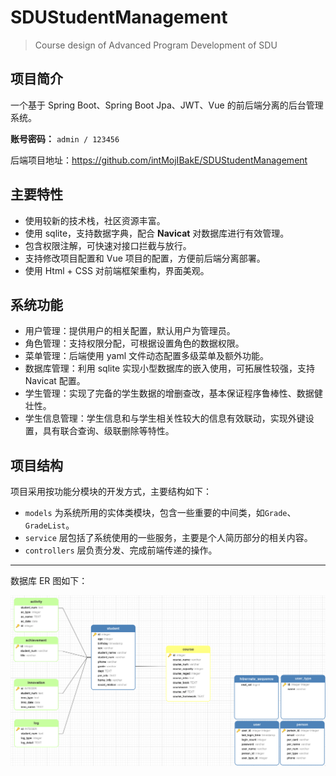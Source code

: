 # SDUStudentManagement

>   Course design of Advanced Program Development of SDU

## 项目简介

一个基于 Spring Boot、Spring Boot Jpa、JWT、Vue 的前后端分离的后台管理系统。

**账号密码：** `admin / 123456`

后端项目地址：https://github.com/intMojIBakE/SDUStudentManagement

## 主要特性

-   使用较新的技术栈，社区资源丰富。
-   使用 sqlite，支持数据字典，配合 **Navicat** 对数据库进行有效管理。
-   包含权限注解，可快速对接口拦截与放行。
-   支持修改项目配置和 Vue 项目的配置，方便前后端分离部署。
-   使用 Html + CSS 对前端框架重构，界面美观。

## 系统功能

-   用户管理：提供用户的相关配置，默认用户为管理员。
-   角色管理：支持权限分配，可根据设置角色的数据权限。
-   菜单管理：后端使用 yaml 文件动态配置多级菜单及额外功能。
-   数据库管理：利用 sqlite 实现小型数据库的嵌入使用，可拓展性较强，支持 Navicat 配置。
-   学生管理：实现了完备的学生数据的增删查改，基本保证程序鲁棒性、数据健壮性。
-   学生信息管理：学生信息和与学生相关性较大的信息有效联动，实现外键设置，具有联合查询、级联删除等特性。

## 项目结构

项目采用按功能分模块的开发方式，主要结构如下：

-   `models` 为系统所用的实体类模块，包含一些重要的中间类，如`Grade`、`GradeList`。
-   `service` 层包括了系统使用的一些服务，主要是个人简历部分的相关内容。
-   `controllers` 层负责分发、完成前端传递的操作。

------

数据库 ER 图如下：

![ER](README.assets/ER.png)
